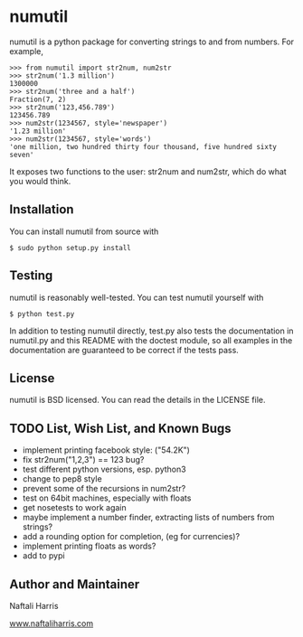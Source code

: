 numutil
=======

numutil is a python package for converting strings to and from numbers.
For example,

    >>> from numutil import str2num, num2str
    >>> str2num('1.3 million')
    1300000
    >>> str2num('three and a half')
    Fraction(7, 2)
    >>> str2num('123,456.789')
    123456.789
    >>> num2str(1234567, style='newspaper')
    '1.23 million'
    >>> num2str(1234567, style='words')
    'one million, two hundred thirty four thousand, five hundred sixty seven'

It exposes two functions to the user: str2num and num2str, which do what you 
would think.

Installation
------------

You can install numutil from source with
    
    $ sudo python setup.py install

Testing
-------

numutil is reasonably well-tested. You can test numutil yourself with
    
    $ python test.py

In addition to testing numutil directly, test.py also tests the documentation
in numutil.py and this README with the doctest module, so all examples in the
documentation are guaranteed to be correct if the tests pass.

License
-------

numutil is BSD licensed. You can read the details in the LICENSE file.

TODO List, Wish List, and Known Bugs
------------------------

* implement printing facebook style: ("54.2K")
* fix str2num("1,2,3") == 123 bug?
* test different python versions, esp. python3
* change to pep8 style
* prevent some of the recursions in num2str?
* test on 64bit machines, especially with floats
* get nosetests to work again
* maybe implement a number finder, extracting lists of numbers from strings?
* add a rounding option for completion, (eg for currencies)?
* implement printing floats as words?
* add to pypi

Author and Maintainer
---------------------

Naftali Harris

www.naftaliharris.com
